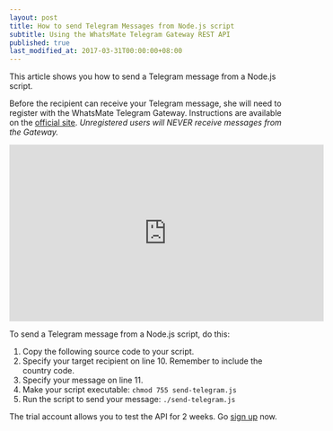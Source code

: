 ```yaml
---
layout: post
title: How to send Telegram Messages from Node.js script
subtitle: Using the WhatsMate Telegram Gateway REST API
published: true
last_modified_at: 2017-03-31T00:00:00+08:00
---
```


This article shows you how to send a Telegram message from a Node.js script.

Before the recipient can receive your Telegram message, she will need to register with the WhatsMate Telegram Gateway. Instructions are available on the [official site](https://www.whatsmate.net/telegram-gateway-api.html). *Unregistered users will NEVER receive messages from the Gateway.*


<iframe width="560" height="315" src="https://www.youtube.com/embed/hsv3vxwtTlY?rel=0&cc_load_policy=1" frameborder="0" allowfullscreen></iframe>


To send a Telegram message from a Node.js script, do this:

1. Copy the following source code to your script.  <script src="https://gist.github.com/whatsmate/ffaff16a5db1657825ab9f2de0b8323d.js"></script>
2. Specify your target recipient on line 10. Remember to include the country code.
3. Specify your message on line 11.
4. Make your script executable: `chmod 755 send-telegram.js`
5. Run the script to send your message: `./send-telegram.js`


The trial account allows you to test the API for 2 weeks. Go [sign up](https://www.whatsmate.net/telegram-gateway-api.html) now.


<br>
<script async src="//pagead2.googlesyndication.com/pagead/js/adsbygoogle.js"></script>
<ins class="adsbygoogle"
     style="display:inline-block;width:728px;height:90px"
     data-ad-client="ca-pub-7383487179928477"
     data-ad-slot="6959057004"></ins>
<script>
(adsbygoogle = window.adsbygoogle || []).push({});
</script>
<br>

